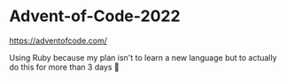 # Advent-of-Code-2022

https://adventofcode.com/

Using Ruby because my plan isn't to learn a new language but to actually do this for more than 3 days 🙈
